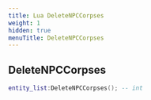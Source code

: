 ```yaml
---
title: Lua DeleteNPCCorpses
weight: 1
hidden: true
menuTitle: DeleteNPCCorpses
---
```

## DeleteNPCCorpses
```lua
entity_list:DeleteNPCCorpses(); -- int
```